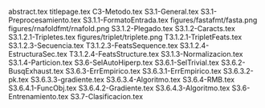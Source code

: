 abstract.tex
titlepage.tex
C3-Metodo.tex
S3.1-General.tex
S3.1-Preprocesamiento.tex
S3.1.1-FormatoEntrada.tex
figures/fastafmt/fasta.png
figures/rnafoldfmt/rnafold.png
S3.1.2-Plegado.tex
S3.1.2-Caracts.tex
S3.1.2.1-Tripletes.tex
figures/triplet/triplete.png
T3.1.2.1-TripletFeats.tex
S3.1.2.3-Secuencia.tex
T3.1.2.3-FeatsSequence.tex
S3.1.2.4-EstructuraSec.tex
T3.1.2.4-FeatsStructure.tex
S3.1.3-Normalizacion.tex
S3.1.4-Particion.tex
S3.6-SelAutoHiperp.tex
S3.6.1-SelTrivial.tex
S3.6.2-BusqExhaust.tex
S3.6.3-ErrEmpirico.tex
S3.6.3.1-ErrEmpirico.tex
S3.6.3.2-pk.tex
S3.6.3.3-gradiente.tex
S3.6.3.4-Algoritmo.tex
S3.6.4-RMB.tex
S3.6.4.1-FuncObj.tex
S3.6.4.2-Gradiente.tex
S3.6.4.3-Algoritmo.tex
S3.6-Entrenamiento.tex
S3.7-Clasificacion.tex
